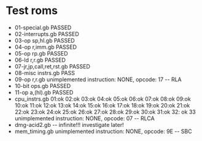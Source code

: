 
# Test roms

* 01-special.gb PASSED
* 02-interrupts.gb PASSED
* 03-op sp,hl.gb PASSED
* 04-op r,imm.gb PASSED
* 05-op rp.gb PASSED
* 06-ld r,r.gb PASSED
* 07-jr,jp,call,ret,rst.gb PASSED
* 08-misc instrs.gb PASS
* 09-op r,r.gb unimplemented instruction: NONE, opcode: 17 -- RLA
* 10-bit ops.gb PASSED
* 11-op a,(hl).gb PASSED
* cpu_instrs.gb 01:ok  02:ok  03:ok  04:ok  05:ok  06:ok  07:ok  08:ok  09:ok  10:ok  11:ok  12:ok  13:ok  14:ok  15:ok  16:ok 17:ok  18:ok  19:ok  20:ok  21:ok  22:ok  23:ok  24:ok  25:ok  26:ok  27:ok  28:ok  29:ok  30:ok  31:ok  32: ok  33 unimplemented instruction: NONE, opcode: 07 -- RLCA
* dmg-acid2.gb -- infinite!!! investigate later!
* mem_timing.gb unimplemented instruction: NONE, opcode: 9E -- SBC